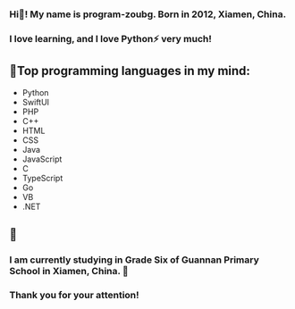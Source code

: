 ### Hi👋! My name is program-zoubg. Born in 2012, Xiamen, China.
### I love learning, and I love Python⚡ very much!
## 🤔Top programming languages in my mind:
- Python
- SwiftUI
- PHP
- C++
- HTML
- CSS
- Java
- JavaScript
- C
- TypeScript
- Go
- VB
- .NET

## 💬
### I am currently studying in Grade Six of Guannan Primary School in Xiamen, China. 🌱
### Thank you for your attention!
